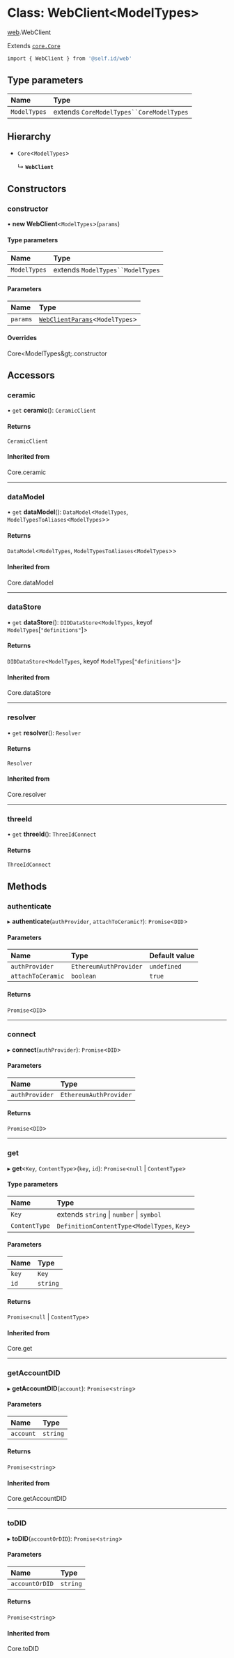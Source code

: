 # Class: WebClient<ModelTypes\>

[web](../modules/web.md).WebClient

Extends [`core.Core`](core.Core.md)

```sh
import { WebClient } from '@self.id/web'
```

## Type parameters

| Name | Type |
| :------ | :------ |
| `ModelTypes` | extends `CoreModelTypes``CoreModelTypes` |

## Hierarchy

- `Core`<`ModelTypes`\>

  ↳ **`WebClient`**

## Constructors

### constructor

• **new WebClient**<`ModelTypes`\>(`params`)

#### Type parameters

| Name | Type |
| :------ | :------ |
| `ModelTypes` | extends `ModelTypes``ModelTypes` |

#### Parameters

| Name | Type |
| :------ | :------ |
| `params` | [`WebClientParams`](../modules/web.md#webclientparams)<`ModelTypes`\> |

#### Overrides

Core&lt;ModelTypes\&gt;.constructor

## Accessors

### ceramic

• `get` **ceramic**(): `CeramicClient`

#### Returns

`CeramicClient`

#### Inherited from

Core.ceramic

___

### dataModel

• `get` **dataModel**(): `DataModel`<`ModelTypes`, `ModelTypesToAliases`<`ModelTypes`\>\>

#### Returns

`DataModel`<`ModelTypes`, `ModelTypesToAliases`<`ModelTypes`\>\>

#### Inherited from

Core.dataModel

___

### dataStore

• `get` **dataStore**(): `DIDDataStore`<`ModelTypes`, keyof `ModelTypes`[``"definitions"``]\>

#### Returns

`DIDDataStore`<`ModelTypes`, keyof `ModelTypes`[``"definitions"``]\>

#### Inherited from

Core.dataStore

___

### resolver

• `get` **resolver**(): `Resolver`

#### Returns

`Resolver`

#### Inherited from

Core.resolver

___

### threeId

• `get` **threeId**(): `ThreeIdConnect`

#### Returns

`ThreeIdConnect`

## Methods

### authenticate

▸ **authenticate**(`authProvider`, `attachToCeramic?`): `Promise`<`DID`\>

#### Parameters

| Name | Type | Default value |
| :------ | :------ | :------ |
| `authProvider` | `EthereumAuthProvider` | `undefined` |
| `attachToCeramic` | `boolean` | `true` |

#### Returns

`Promise`<`DID`\>

___

### connect

▸ **connect**(`authProvider`): `Promise`<`DID`\>

#### Parameters

| Name | Type |
| :------ | :------ |
| `authProvider` | `EthereumAuthProvider` |

#### Returns

`Promise`<`DID`\>

___

### get

▸ **get**<`Key`, `ContentType`\>(`key`, `id`): `Promise`<``null`` \| `ContentType`\>

#### Type parameters

| Name | Type |
| :------ | :------ |
| `Key` | extends `string` \| `number` \| `symbol` |
| `ContentType` | `DefinitionContentType`<`ModelTypes`, `Key`\> |

#### Parameters

| Name | Type |
| :------ | :------ |
| `key` | `Key` |
| `id` | `string` |

#### Returns

`Promise`<``null`` \| `ContentType`\>

#### Inherited from

Core.get

___

### getAccountDID

▸ **getAccountDID**(`account`): `Promise`<`string`\>

#### Parameters

| Name | Type |
| :------ | :------ |
| `account` | `string` |

#### Returns

`Promise`<`string`\>

#### Inherited from

Core.getAccountDID

___

### toDID

▸ **toDID**(`accountOrDID`): `Promise`<`string`\>

#### Parameters

| Name | Type |
| :------ | :------ |
| `accountOrDID` | `string` |

#### Returns

`Promise`<`string`\>

#### Inherited from

Core.toDID
